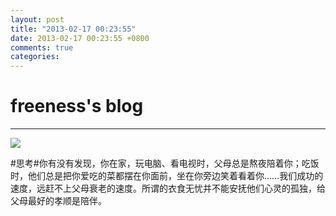 ```yaml
---
layout: post
title: "2013-02-17 00:23:55"
date: 2013-02-17 00:23:55 +0800
comments: true
categories: 
---
```


# freeness's blog

----------

![](http://okqmqrbgo.bkt.clouddn.com/201302170023551.jpg)

>
\#思考\#你有没有发现，你在家，玩电脑、看电视时，父母总是熬夜陪着你；吃饭时，他们总是把你爱吃的菜都摆在你面前，坐在你旁边笑着看着你……我们成功的速度，远赶不上父母衰老的速度。所谓的衣食无忧并不能安抚他们心灵的孤独，给父母最好的孝顺是陪伴。